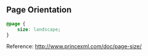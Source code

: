 ## Page Orientation

```css
@page {
    size: landscape;
}
```

Reference: http://www.princexml.com/doc/page-size/